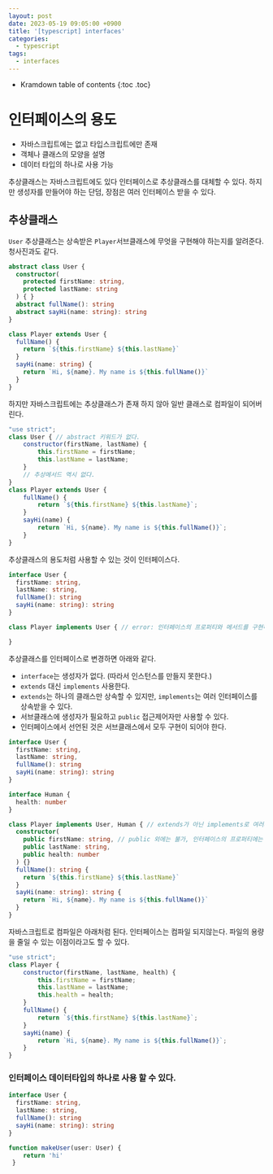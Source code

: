 ```yaml
---
layout: post
date: 2023-05-19 09:05:00 +0900
title: '[typescript] interfaces'
categories:
  - typescript
tags:
  - interfaces
---
```


* Kramdown table of contents
{:toc .toc}

# 인터페이스의 용도

- 자바스크립트에는 없고 타입스크립트에만 존재
- 객체나 클래스의 모양을 설명
- 데이터 타입의 하나로 사용 가능


추상클래스는 자바스크립트에도 있다
인터페이스로 추상클래스를 대체할 수 있다. 하지만 생성자를 만들어야 하는 단덤, 
장점은 여러 인터페이스 받을 수 있다. 

## 추상클래스 

`User` 추상클래스는 상속받은 `Player`서브클래스에 무엇을 구현해야 하는지를 알려준다. 청사진과도 같다. 

```ts
abstract class User {
  constructor(
    protected firstName: string,
    protected lastName: string
  ) { }
  abstract fullName(): string
  abstract sayHi(name: string): string
}

class Player extends User {
  fullName() {
    return `${this.firstName} ${this.lastName}`
  }
  sayHi(name: string) {
    return `Hi, ${name}. My name is ${this.fullName()}`
  }
}
```

하지만 자바스크립트에는 추상클래스가 존재 하지 않아 일반 클래스로 컴파일이 되어버린다.  

```js
"use strict";
class User { // abstract 키워드가 없다.
    constructor(firstName, lastName) {
        this.firstName = firstName;
        this.lastName = lastName;
    }
    // 추상메서드 역시 없다.
}
class Player extends User {
    fullName() {
        return `${this.firstName} ${this.lastName}`;
    }
    sayHi(name) {
        return `Hi, ${name}. My name is ${this.fullName()}`;
    }
}
````

추상클래스의 용도처럼 사용할 수 있는 것이 인터페이스다. 

```ts
interface User {
  firstName: string,
  lastName: string,
  fullName(): string
  sayHi(name: string): string
}

class Player implements User { // error: 인터페이스의 프로퍼티와 메서드를 구현해야 한다.

}
```

추상클래스를 인터페이스로 변경하면 아래와 같다. 
- `interface`는 생성자가 없다. (따라서 인스턴스를 만들지 못한다.)
- `extends` 대신 `implements` 사용한다. 
- `extends`는 하나의 클래스만 상속할 수 있지만, `implements`는 여러 인터페이스를 상속받을 수 있다. 
- 서브클래스에 생성자가 필요하고 `public` 접근제어자만 사용할 수 있다. 
- 인터페이스에서 선언된 것은 서브클래스에서 모두 구현이 되어야 한다. 

```ts
interface User {
  firstName: string,
  lastName: string,
  fullName(): string
  sayHi(name: string): string
}

interface Human {
  health: number
}

class Player implements User, Human { // extends가 아닌 implements로 여러개 상속 가능
  constructor(
    public firstName: string, // public 외에는 불가, 인터페이스의 프로퍼티에는 접근제어자가 없기 때문
    public lastName: string,
    public health: number  
  ) {}
  fullName(): string {
    return `${this.firstName} ${this.lastName}`
  }
  sayHi(name: string): string {
    return `Hi, ${name}. My name is ${this.fullName()}`
  }
}
```

자바스크립트로 컴파일은 아래처럼 된다. 인터페이스는 컴파일 되지않는다. 파일의 용량을 줄일 수 있는 이점이라고도 할 수 있다. 

```js
"use strict";
class Player {
    constructor(firstName, lastName, health) {
        this.firstName = firstName;
        this.lastName = lastName;
        this.health = health;
    }
    fullName() {
        return `${this.firstName} ${this.lastName}`;
    }
    sayHi(name) {
        return `Hi, ${name}. My name is ${this.fullName()}`;
    }
}
```

### 인터페이스 데이터타입의 하나로 사용 할 수 있다. 

```ts
interface User {
  firstName: string,
  lastName: string,
  fullName(): string
  sayHi(name: string): string
}

function makeUser(user: User) {
    return 'hi'
 }
```